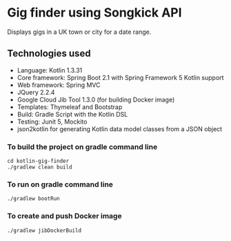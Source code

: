 # Gig finder using Songkick API

Displays gigs in a UK town or city for a date range.

## Technologies used

* Language: Kotlin 1.3.31
* Core framework: Spring Boot 2.1 with Spring Framework 5 Kotlin support
* Web framework: Spring MVC
* JQuery 2.2.4
* Google Cloud Jib Tool 1.3.0 (for building Docker image)
* Templates: Thymeleaf and Bootstrap
* Build: Gradle Script with the Kotlin DSL
* Testing: Junit 5, Mockito
* json2kotlin for generating Kotlin data model classes from a JSON object

### To build the project on gradle command line

```
cd kotlin-gig-finder
./gradlew clean build
```

### To run on gradle command line

```
./gradlew bootRun
```

### To create and push Docker image

```
./gradlew jibDockerBuild
```




